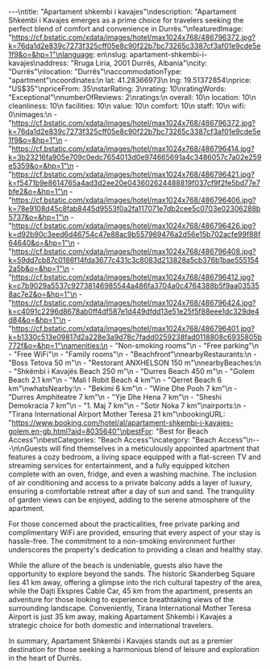 ---\ntitle: "Apartament shkembi i kavajes"\ndescription: "Apartament Shkembi i Kavajes emerges as a prime choice for travelers seeking the perfect blend of comfort and convenience in Durrës."\nfeaturedImage: "https://cf.bstatic.com/xdata/images/hotel/max1024x768/486796372.jpg?k=76da1d2e839c7273f325cff05e8c90f22b7bc73265c3387cf3af01e9cde5e1f9&o=&hp=1"\nlanguage: en\nslug: apartament-shkembi-i-kavajes\naddress: "Rruga Liria, 2001 Durrës, Albania"\ncity: "Durrës"\nlocation: "Durrës"\naccommodationType: "apartment"\ncoordinates:\n  lat: 41.28366973\n  lng: 19.51372854\nprice: "US$35"\npriceFrom: 35\nstarRating: 3\nrating: 10\nratingWords: "Exceptional"\nnumberOfReviews: 2\nratings:\n  overall: 10\n  location: 10\n  cleanliness: 10\n  facilities: 10\n  value: 10\n  comfort: 10\n  staff: 10\n  wifi: 0\nimages:\n  - "https://cf.bstatic.com/xdata/images/hotel/max1024x768/486796372.jpg?k=76da1d2e839c7273f325cff05e8c90f22b7bc73265c3387cf3af01e9cde5e1f9&o=&hp=1"\n  - "https://cf.bstatic.com/xdata/images/hotel/max1024x768/486796414.jpg?k=3b23216fa905e709c0edc7654013d0e974665691a4c3486057c7a02e259e5359&o=&hp=1"\n  - "https://cf.bstatic.com/xdata/images/hotel/max1024x768/486796421.jpg?k=f5471b9e8614765a4ad3d2ee20e043602624488819f037cf9f2fe5bd77e7bfe2&o=&hp=1"\n  - "https://cf.bstatic.com/xdata/images/hotel/max1024x768/486796406.jpg?k=78e9108d45c8fab8445d9553f0a2fa117071e7db2cee5c0703e02306288b5737&o=&hp=1"\n  - "https://cf.bstatic.com/xdata/images/hotel/max1024x768/486796426.jpg?k=d92b90c3eed6d46754c47e88ac9b557969476a2d56e15b702acfe99f88f64640&o=&hp=1"\n  - "https://cf.bstatic.com/xdata/images/hotel/max1024x768/486796408.jpg?k=59dd7cb87c0186f14fda3677c431c3c8083d213828a5cb376b1bae5551542a5b&o=&hp=1"\n  - "https://cf.bstatic.com/xdata/images/hotel/max1024x768/486796412.jpg?k=c7b9029a5537c92738146985544a486fa3704a0c4764388b5f9aa035358ac7e2&o=&hp=1"\n  - "https://cf.bstatic.com/xdata/images/hotel/max1024x768/486796424.jpg?k=c4091c2296d8678ab0ff4df587e1d449dfdd13e51e25f5f88eee1dc329de4d84&o=&hp=1"\n  - "https://cf.bstatic.com/xdata/images/hotel/max1024x768/486796401.jpg?k=b1330c513e09817d2a228e3a9d78c7fadd0259238fad0118808c6935805b772f&o=&hp=1"\namenities:\n  - "Non-smoking rooms"\n  - "Free parking"\n  - "Free WiFi"\n  - "Family rooms"\n  - "Beachfront"\nnearbyRestaurants:\n  - "Boss Tetova 50 m"\n  - "Restorant ANXHELSON 150 m"\nnearbyBeaches:\n  - "Shkëmbi i Kavajës Beach 250 m"\n  - "Durres Beach 450 m"\n  - "Golem Beach 2.1 km"\n  - "Mali I Robit Beach 4 km"\n  - "Qerret Beach 6 km"\nwhatsNearby:\n  - "Bekimi 6 km"\n  - "Wine Dhe Pooh 7 km"\n  - "Durres Amphiteatre 7 km"\n  - "Yje Dhe Hena 7 km"\n  - "Sheshi Demokracia 7 km"\n  - "1. Maj 7 km"\n  - "Sotir Noka 7 km"\nairports:\n  - "Tirana International Airport Mother Teresa 21 km"\nbookingURL: "https://www.booking.com/hotel/al/apartament-shkembi-i-kavajes-golem.en-gb.html?aid=8035640"\nbestFor: "Best for Beach Access"\nbestCategories: "Beach Access"\ncategory: "Beach Access"\n---\n\nGuests will find themselves in a meticulously appointed apartment that features a cozy bedroom, a living space equipped with a flat-screen TV and streaming services for entertainment, and a fully equipped kitchen complete with an oven, fridge, and even a washing machine. The inclusion of air conditioning and access to a private balcony adds a layer of luxury, ensuring a comfortable retreat after a day of sun and sand. The tranquility of garden views can be enjoyed, adding to the serene atmosphere of the apartment.

For those concerned about the practicalities, free private parking and complimentary WiFi are provided, ensuring that every aspect of your stay is hassle-free. The commitment to a non-smoking environment further underscores the property's dedication to providing a clean and healthy stay.

While the allure of the beach is undeniable, guests also have the opportunity to explore beyond the sands. The historic Skanderbeg Square lies 41 km away, offering a glimpse into the rich cultural tapestry of the area, while the Dajti Ekspres Cable Car, 45 km from the apartment, presents an adventure for those looking to experience breathtaking views of the surrounding landscape. Conveniently, Tirana International Mother Teresa Airport is just 35 km away, making Apartament Shkembi i Kavajes a strategic choice for both domestic and international travelers.

In summary, Apartament Shkembi i Kavajes stands out as a premier destination for those seeking a harmonious blend of leisure and exploration in the heart of Durrës.